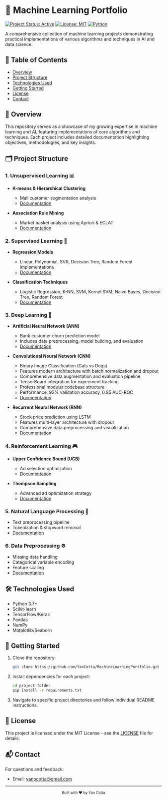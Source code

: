 # 🤖 Machine Learning Portfolio

[![Project Status: Active](https://img.shields.io/badge/Project%20Status-Active-green.svg)](https://github.com/yanpcotta/MachineLearningPortfolio)
[![License: MIT](https://img.shields.io/badge/License-MIT-yellow.svg)](https://opensource.org/licenses/MIT)
[![Python](https://img.shields.io/badge/Python-3.7%2B-blue)](https://www.python.org/)

A comprehensive collection of machine learning projects demonstrating practical implementations of various algorithms and techniques in AI and data science.

## 📑 Table of Contents
- [Overview](#overview)
- [Project Structure](#project-structure)
- [Technologies Used](#technologies-used)
- [Getting Started](#getting-started)
- [License](#license)
- [Contact](#contact)

## 🎯 Overview
This repository serves as a showcase of my growing expertise in machine learning and AI, featuring implementations of core algorithms and techniques. Each project includes detailed documentation highlighting objectives, methodologies, and key insights.

## 🗂 Project Structure

### 1. Unsupervised Learning 📊
- **K-means & Hierarchical Clustering**
  - Mall customer segmentation analysis
  - [Documentation](/unsupervised/kmeans_and_hierarchical_clusterings/README.md)

- **Association Rule Mining**
  - Market basket analysis using Apriori & ECLAT
  - [Documentation](/unsupervised/association_rule_apriori_eclat/README.md)

### 2. Supervised Learning 🎯
- **Regression Models**
  - Linear, Polynomial, SVR, Decision Tree, Random Forest implementations
  - [Documentation](/supervised/Regression/README.md)

- **Classification Techniques**
  - Logistic Regression, K-NN, SVM, Kernel SVM, Naive Bayes, Decision Tree, Random Forest
  - [Documentation](/supervised/Classification/README.md)

### 3. Deep Learning 🧠
- **Artificial Neural Network (ANN)**
  - Bank customer churn prediction model
  - Includes data preprocessing, model building, and evaluation
  - [Documentation](/deep_learning/ann/README.md)

- **Convolutional Neural Network (CNN)**
  - Binary Image Classification (Cats vs Dogs)
  - Features modern architecture with batch normalization and dropout
  - Comprehensive data augmentation and evaluation pipeline
  - TensorBoard integration for experiment tracking
  - Professional modular codebase structure
  - Performance: 92% validation accuracy, 0.95 AUC-ROC
  - [Documentation](/deep_learning/supervised/cnn/README.md)

- **Recurrent Neural Network (RNN)**
  - Stock price prediction using LSTM
  - Features multi-layer architecture with dropout
  - Comprehensive data preprocessing and visualization
  - [Documentation](/deep_learning/supervised/rnn/README.md)

### 4. Reinforcement Learning 🎮
- **Upper Confidence Bound (UCB)**
  - Ad selection optimization
  - [Documentation](/reinforcement/upper_confidence_bound(ucb)/README.md)

- **Thompson Sampling**
  - Advanced ad optimization strategy
  - [Documentation](/reinforcement/thompson_sampling/README.md)

### 5. Natural Language Processing 📝
- Text preprocessing pipeline
- Tokenization & stopword removal
- [Documentation](/nlp/README.md)

### 6. Data Preprocessing ⚙️
- Missing data handling
- Categorical variable encoding
- Feature scaling
- [Documentation](/data_preprocessing/README.md)

## 🛠 Technologies Used
- Python 3.7+
- Scikit-learn
- TensorFlow/Keras
- Pandas
- NumPy
- Matplotlib/Seaborn

## 🚀 Getting Started
1. Clone the repository:
   ```bash
   git clone https://github.com/YanCotta/MachineLearningPortfolio.git
   ```
2. Install dependencies for each project:
   ```bash
   cd project-folder
   pip install -r requirements.txt
   ```
3. Navigate to specific project directories and follow individual README instructions.

## 📄 License
This project is licensed under the MIT License - see the [LICENSE](LICENSE) file for details.

## 📬 Contact
For questions and feedback:
- Email: yanpcotta@gmail.com

---
<div align="center">
  <sub>Built with ❤️ by Yan Cotta</sub>
</div>
